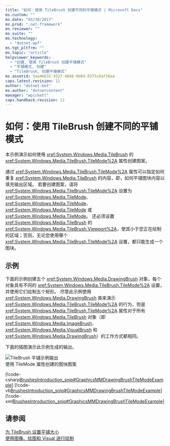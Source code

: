```yaml
---
title: "如何：使用 TileBrush 创建不同的平铺模式 | Microsoft Docs"
ms.custom: ""
ms.date: "03/30/2017"
ms.prod: ".net-framework"
ms.reviewer: ""
ms.suite: ""
ms.technology: 
  - "dotnet-wpf"
ms.tgt_pltfrm: ""
ms.topic: "article"
helpviewer_keywords: 
  - "创建, 使用 TileBrush 创建平铺模式"
  - "平铺模式, 创建"
  - "TileBrush, 创建平铺模式"
ms.assetid: 5aa46632-3527-4668-9d8d-0375c8af28aa
caps.latest.revision: 11
author: "dotnet-bot"
ms.author: "dotnetcontent"
manager: "wpickett"
caps.handback.revision: 11
---
```

# 如何：使用 TileBrush 创建不同的平铺模式
本示例演示如何使用 <xref:System.Windows.Media.TileBrush> 的 <xref:System.Windows.Media.TileBrush.TileMode%2A> 属性创建图案。  
  
 通过 <xref:System.Windows.Media.TileBrush.TileMode%2A> 属性可以指定如何重复 <xref:System.Windows.Media.TileBrush> 的内容，即，如何平铺图块内容以填充输出区域。  若要创建图案，请将 <xref:System.Windows.Media.TileBrush.TileMode%2A> 设置为 <xref:System.Windows.Media.TileMode>、<xref:System.Windows.Media.TileMode>、<xref:System.Windows.Media.TileMode> 或 <xref:System.Windows.Media.TileMode>。  还必须设置 <xref:System.Windows.Media.TileBrush> 的<xref:System.Windows.Media.TileBrush.Viewport%2A>，使其小于您正在绘制的区域；否则，无论您使用哪个 <xref:System.Windows.Media.TileBrush.TileMode%2A> 设置，都只能生成一个图块。  
  
## 示例  
 下面的示例创建五个 <xref:System.Windows.Media.DrawingBrush> 对象，每个对象具有不同的 <xref:System.Windows.Media.TileBrush.TileMode%2A> 设置，并使用它们绘制五个矩形。  尽管此示例使用 <xref:System.Windows.Media.DrawingBrush> 类来演示 <xref:System.Windows.Media.TileBrush.TileMode%2A> 的行为，但是 <xref:System.Windows.Media.TileBrush.TileMode%2A> 属性对于所有 <xref:System.Windows.Media.TileBrush> 对象（即 <xref:System.Windows.Media.ImageBrush>、<xref:System.Windows.Media.VisualBrush> 和 <xref:System.Windows.Media.DrawingBrush>）的工作方式都相同。  
  
 下面的插图演示此示例生成的输出。  
  
 ![TileBrush 平铺示例输出](../../../../docs/framework/wpf/graphics-multimedia/media/graphicsmm-drawingbrushtilemodeexample.png "graphicsmm\_DrawingBrushTileModeExample")  
使用 TileMode 属性创建的图块图案  
  
 [!code-csharp[BrushesIntroduction_snip#GraphicsMMDrawingBrushTileModeExample](../../../../samples/snippets/csharp/VS_Snippets_Wpf/BrushesIntroduction_snip/CSharp/TileModeExample.cs#graphicsmmdrawingbrushtilemodeexample)]
 [!code-vb[BrushesIntroduction_snip#GraphicsMMDrawingBrushTileModeExample](../../../../samples/snippets/visualbasic/VS_Snippets_Wpf/BrushesIntroduction_snip/visualbasic/tilemodeexample.vb#graphicsmmdrawingbrushtilemodeexample)]
 [!code-xml[BrushesIntroduction_snip#GraphicsMMDrawingBrushTileModeExample](../../../../samples/snippets/xaml/VS_Snippets_Wpf/BrushesIntroduction_snip/XAML/TileModeExample.xaml#graphicsmmdrawingbrushtilemodeexample)]  
  
## 请参阅  
 [为 TileBrush 设置平铺大小](../../../../docs/framework/wpf/graphics-multimedia/how-to-set-the-tile-size-for-a-tilebrush.md)   
 [使用图像、绘图和 Visual 进行绘制](../../../../docs/framework/wpf/graphics-multimedia/painting-with-images-drawings-and-visuals.md)